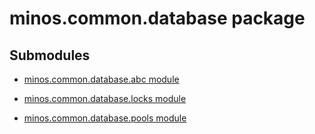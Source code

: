 # minos.common.database package

## Submodules


* [minos.common.database.abc module](minos.common.database.abc.md)


* [minos.common.database.locks module](minos.common.database.locks.md)


* [minos.common.database.pools module](minos.common.database.pools.md)
